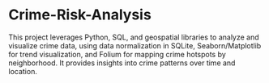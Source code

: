 # Crime-Risk-Analysis
This project leverages Python, SQL, and geospatial libraries to analyze and visualize crime data, using data normalization in SQLite, Seaborn/Matplotlib for trend visualization, and Folium for mapping crime hotspots by neighborhood. It provides insights into crime patterns over time and location.
